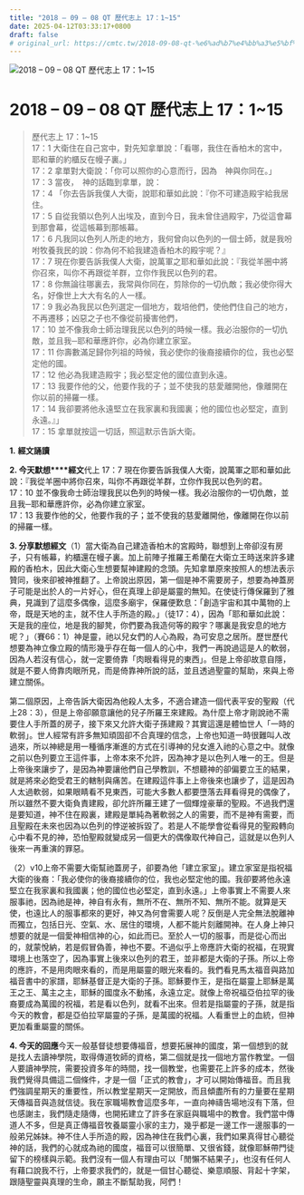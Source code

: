```yaml
---
title: "2018 – 09 – 08 QT 歷代志上 17：1~15"
date: 2025-04-12T03:33:17+0800
draft: false
# original_url: https://cmtc.tw/2018-09-08-qt-%e6%ad%b7%e4%bb%a3%e5%bf%97%e4%b8%8a-17%ef%bc%9a115
---
```


![2018 – 09 – 08 QT 歷代志上 17：1\~15](/images/qt.jpg   "2018 – 09 – 08 QT 歷代志上 17：1\~15")

# 2018 – 09 – 08 QT 歷代志上 17：1\~15

> 歷代志上 17：1\~15  
> 17：1 大衛住在自己宮中，對先知拿單說：「看哪，我住在香柏木的宮中，耶和華的約櫃反在幔子裏。」  
> 17：2 拿單對大衛說：「你可以照你的心意而行，因為　神與你同在。」  
> 17：3 當夜，　神的話臨到拿單，說：  
> 17：4 「你去告訴我僕人大衛，說耶和華如此說：『你不可建造殿宇給我居住。  
> 17：5 自從我領以色列人出埃及，直到今日，我未曾住過殿宇，乃從這會幕到那會幕，從這帳幕到那帳幕。  
> 17：6 凡我同以色列人所走的地方，我何曾向以色列的一個士師，就是我吩咐牧養我民的說：你為何不給我建造香柏木的殿宇呢？』  
> 17：7 現在你要告訴我僕人大衛，說萬軍之耶和華如此說：『我從羊圈中將你召來，叫你不再跟從羊群，立你作我民以色列的君。  
> 17：8 你無論往哪裏去，我常與你同在，剪除你的一切仇敵；我必使你得大名，好像世上大大有名的人一樣。  
> 17：9 我必為我民以色列選定一個地方，栽培他們，使他們住自己的地方，不再遷移；凶惡之子也不像從前擾害他們，  
> 17：10 並不像我命士師治理我民以色列的時候一樣。我必治服你的一切仇敵，並且我─耶和華應許你，必為你建立家室。  
> 17：11 你壽數滿足歸你列祖的時候，我必使你的後裔接續你的位，我也必堅定他的國。  
> 17：12 他必為我建造殿宇；我必堅定他的國位直到永遠。  
> 17：13 我要作他的父，他要作我的子；並不使我的慈愛離開他，像離開在你以前的掃羅一樣。  
> 17：14 我卻要將他永遠堅立在我家裏和我國裏；他的國位也必堅定，直到永遠。』」  
> 17：15 拿單就按這一切話，照這默示告訴大衛。

**1.** **經文誦讀**

**2. 今天默想****經文**代上 17：7 現在你要告訴我僕人大衛，說萬軍之耶和華如此說：『我從羊圈中將你召來，叫你不再跟從羊群，立你作我民以色列的君。  
17：10 並不像我命士師治理我民以色列的時候一樣。我必治服你的一切仇敵，並且我─耶和華應許你，必為你建立家室。  
17：13 我要作他的父，他要作我的子；並不使我的慈愛離開他，像離開在你以前的掃羅一樣。

**3. 分享默想經文**（1）當大衛為自己建造香柏木的宮殿時，聯想到上帝卻沒有房子，只有帳幕，約櫃還在幔子裏。加上前陣子推羅王希蘭在大衛立王時送來許多建殿的香柏木，因此大衛心生想要幫神建殿的念頭。先知拿單原來按照人的想法表示贊同，後來卻被神推翻了。上帝說出原因，第一個是神不需要房子，想要為神蓋房子可能是出於人的一片好心，但在真理上卻是屬靈的無知。在使徒行傳保羅到了雅典，見識到了這麼多偶像，這麼多廟宇，保羅便歎息：「創造宇宙和其中萬物的上帝，既是天地的主，就不住人手所造的殿。」（徒17：4），因為「耶和華如此說：天是我的座位，地是我的腳凳，你們要為我造何等的殿宇？哪裏是我安息的地方呢？」（賽66：1）神是靈，祂以兒女們的人心為殿，為可安息之居所。歷世歷代想要為神立像立殿的情形幾乎存在每一個人的心中，我們一再說過這是人的軟弱，因為人若沒有信心，就一定要倚靠「肉眼看得見的東西」。但是上帝卻故意自隱，就是不要人倚靠肉眼所見，而是倚靠神所說的話，並且透過聖靈的幫助，來與上帝建立關係。

第二個原因，上帝告訴大衛因為他殺人太多，不適合建造一個代表平安的聖殿（代上28：3），但是上帝卻願意讓他的兒子所羅王來建殿。為什麼上帝才剛說祂不需要住人手所蓋的房子，接下來又允許大衛子孫建殿？其實這還是體恤世人「一時的軟弱」。世人經常有許多無知頑固卻不合真理的信念，上帝也知道一時很難叫人改過來，所以神總是用一種循序漸進的方式在引導神的兒女進入祂的心意之中。就像之前以色列要立王這件事，上帝本來不允許，因為神才是以色列人唯一的王。但是上帝後來讓步了，是因為神要讓他們自己學教訓，不想聽神的卻偏要立王的結果，就是將來必飽受君王的轄制與痛苦。在建殿這件事上上帝後來也讓步了，這是因為人太過軟弱，如果眼睛看不見東西，可能大多數人都要墮落去拜看得見的偶像了，所以雖然不要大衛負責建殿，卻允許所羅王建了一個輝煌豪華的聖殿。不過我們還是要知道，神不住在殿裏，建殿是單純為著軟弱之人的需要，而不是神有需要，而且聖殿在未來也因為以色列的悖逆被拆毀了。若是人不能學會從看得見的聖殿轉向心中看不見的神，恐怕聖殿就變成另一個更大的偶像取代神自己，這就是以色列人後來一再重演的罪惡。

（2）v10上帝不需要大衛幫祂蓋房子，卻要為他「建立家室」。建立家室是指祝福大衛的後裔：「我必使你的後裔接續你的位，我也必堅定他的國。我卻要將他永遠堅立在我家裏和我國裏；他的國位也必堅定，直到永遠。」上帝事實上不需要人來服事祂，因為祂是神，神自有永有，無所不在、無所不知、無所不能。就算是天使，也遠比人的服事都來的更好，神又為何會需要人呢？反倒是人完全無法脫離神而獨立，包括日光、空氣、水、居住的環境，人都不能片刻離開神。在人身上神只想要的就是一個愛神相信神的心，如此而已。至於人一切的服事，而是從心而出的，就蒙悅納，若是假冒偽善，神也不要。不過似乎上帝應許大衛的祝福，在現實環境上也落空了，因為事實上後來以色列的君王，並非都是大衛的子孫。所以上帝的應許，不是用肉眼來看的，而是用屬靈的眼光來看的。我們看見馬太福音與路加福音書中的家譜，耶穌基督正是大衛的子孫。耶穌要作王，是指在屬靈上耶穌是萬王之王、萬主之主，耶穌的國度永不動搖，永遠立定。就像上帝祝福亞伯拉罕的後裔要成為萬國的祝福，若是看以色列，就看不出來。但若是指屬靈的子孫，就是指今天的教會，都是亞伯拉罕屬靈的子孫，是萬國的祝福。人看重世上的血統，但神更加看重屬靈的關係。

**4. 今天的回應**今天一般基督徒想要傳福音，想要拓展神的國度，第一個想到的就是找人去讀神學院，取得傳道牧師的資格，第二個就是找一個地方當作教堂。一個人要讀神學院，需要投資多年的時間，找一個教堂，也需要花上許多的成本，然後我們覺得具備這二個條件，才是一個「正式的教會」，才可以開始傳福音。而且我們強調星期天的重要性，所以教堂星期天一定開放，而且傾盡所有的力量要在星期天傳福音與造就信徒。我在家職場教會這麼多年，一直向神禱告場地沒有下落，但也感謝主，我們隨走隨傳，也開拓建立了許多在家庭與職場中的教會。我們當中傳道人不多，但是真正傳福音牧養屬靈小家的主力，幾乎都是一邊工作一邊服事的一般弟兄姊妹。神不住人手所造的殿，因為神住在我們心裏，我們如果真得甘心聽從神的話，我們的心就成為祂的國度，福音可以很簡單、又很省錢，就像耶穌帶門徒留下的榜樣與示範。我們沒有一個人有理由可以「閒懶不結果子」，也沒有任何人有藉口說我不行，上帝要求我們的，就是一個甘心聽從、樂意順服、背起十字架，跟隨聖靈與真理的生命，願主不斷幫助我，阿們！